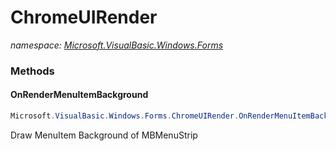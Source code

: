 ﻿# ChromeUIRender
_namespace: [Microsoft.VisualBasic.Windows.Forms](./index.md)_





### Methods

#### OnRenderMenuItemBackground
```csharp
Microsoft.VisualBasic.Windows.Forms.ChromeUIRender.OnRenderMenuItemBackground(System.Windows.Forms.ToolStripItemRenderEventArgs)
```
Draw MenuItem Background of MBMenuStrip



